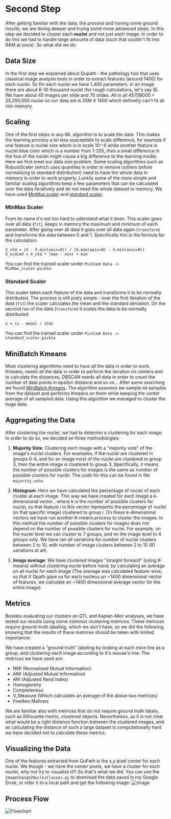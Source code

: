 # Second Step

After getting familiar with the data, the process and having some ground results, we are diving deeper and trying some more advanced steps.
In this step we decided to cluster each __nuclei__ and not just each image. In order to do this we had to handle large amounts of data (such that couldn't fit into RAM at once).
So what did we do:


## Data Size
In the first step we explained about Qupath - the pathology tool that uses classical image analysis tools in order to extract features (around 1400) for each nuclei.
So for each nuclei we have 1,400 parameters, in an image there are about 6-10 thousand nuclei (for rough calculations, let's say 8). We have about 45 images per slide and 70 slides.
All in all 45*70*8000 = 25,200,000 nuclei so our data set is 25M X 1400 which definetly can't fit all into memory.


## Scaling
One of the first steps in any ML algorithm is to scale the data. This makes the learning process a lot less susceptible to scale difference, for example if one feature is nuclei size which is in scale 10^-6 while another feature is nuclei blue color which is a number from 1-255, then a small difference in the hue of the nuclei might cause a big difference to the learning model.
Here we first meet our data size problem. Some scaling algorithms such as RobustScaler (which uses quantiles in order to remove outliers before normalizing to standard distribution) need to have the whole data in memory in order to work properly. Luckily some of the more simple and familiar scaling algorithms keep a few parameters that can be calculated over the data iteratively and do not need the whole dataset in memory. 
We have used [MinMax scaler](https://scikit-learn.org/stable/modules/generated/sklearn.preprocessing.MinMaxScaler.html?highlight=minmax#sklearn.preprocessing.MinMaxScaler) and [standard scaler](https://scikit-learn.org/stable/modules/generated/sklearn.preprocessing.StandardScaler.html).

### MinMax Scaler
From its name it's not too hard to uderstand what it does. This scaler goes over all data (`fit`), keeps in memory the maximum and minimum of each parameter. After going over all data it goes over all data again (`transform`) and transforms the data between 0 and 1. Specifically this is the formula for the calculation:
```
X_std = (X - X.min(axis=0)) / (X.max(axis=0) - X.min(axis=0))
X_scaled = X_std * (max - min) + min
```
You can find the trained scaler under `Pickled Data -> MinMax_scaler.pickle`

### Standard Scaler
This scaler takes each feature of the data and transforms it to be normally distributed. The process is still prety simple - over the first iteration of the data (`fit`) the scaler calculates the mean and the standard deviation. On the second run of the data (`transform`) it scales the data to be normally distributed:
```
z = (x - mean) / stdv
```
You can find the trained scaler under `Pickled Data -> standard_scaler.pickle`

## MiniBatch Kmeans
Most clustering algorithms need to have all the data in order to work. Kmeans, needs all the data in order to perform the iteration on centers and to calculate the distances, DBSCAN needs all data in order to count the number of data points in epsilon distance and so on... 
After some searching we found [MiniBatch Kmeans](https://scikit-learn.org/stable/modules/clustering.html#mini-batch-kmeans). The algorithm assumes we sample iid samples from the dataset and performs Kmeans on them while keeping the center average of all sampled data. Using this algorithm we managed to cluster the huge data.


## Aggregating the Data

After clustering the nuclei, we had to determin a clustering for each image.
In order to do so, we decided on three methodologies:
1)	**Majority Vote**:
Clustering each image with a "majority vote" of the image's nuclei clusters. 
For examples, if the nuclei are clustered in groups 0-4, and for an image most of the nuclei are clustered to group 3, then the entire image is clustered to group 3. 
Specifically, it means the number of possible clusters for images is the same as number of possible clusters for nuclei.
The code for this can be found in file `majority_vote`.

2)	**Histogram**:
Here we have calculated the percentage of nuclei of each cluster at each image. This way we have created for each image a k-dimensional vector , where k is the number of possible clusters for nuclei, so that feature i in this vector represents the percentage of nuclei (in that specific image) clustered to group i. On these k-dimensoinal vectors we have run another K-means process to cluster the images.
In this method the number of possible clusters for images does not depend on the number of possible clusters for nuclei. For example, on the nuclei level we can cluster to 7 groups, and on the image level to 4 groups only. 
We have ran all variations for number of nuclei clusters between 2 to 10, with number of image clusters between 2 to 10 (81 variations at all).

3) **Image average**:
We have clustered images "straight forward" (using K-means) without clustering nuclei before hand, by calculating an average on all nuclei for each image (The average was calculated feature-wise, so that if Qpath gave us for each nucleus an ~1400 dimensional vector of features, we calculate an ~1400 dimensional average vector for the entire image). 


## Metrics
Besides evaluating our clusters on QTL and Kaplan-Meir analyses, we have tested our results using some common clustering metrices. 
These metrices require ground-truth labeling, which we don't have, so we did the following, knowing that the results of these metrices should be taken with limited importance:

We have created a "ground-truth" labeling by looking at each mice line as a group, and clustering each image according to it's mouse's line. 
The metrices we have used are:
-	NMI (Normalized Mutual Information)
-	AMI (Adjusted Mutual Information)
-	ARI (Adjusted Rand Index)
-	Homogeneity
-	Completeness
-	V_Measure (Which calculates an average of the above two metrices)
-	Fowlkes Mallows

We are familiar also with metrices that do not require ground truth labels, such as Silhouette metric,  clustered objects. Nevertheless, as it is not clear what would be a right distance function between the clustered images, and as calculating the distance of such a large dataset is computationally hard we have decided not to calculate these metrics.



## Visualizing the Data
One of the features extracted from QuPath is the x,y pixel center for each nuclei. We though - we have the center pixels, we have a cluster for each nuclei, why not try to visualize it?! So that's what we did.
You can use the `ImageChange2NucleiClasses.py` to download the data saved in my Google Drive, or refer it to a local path and get the following image:
![image](https://user-images.githubusercontent.com/23155874/94807228-04aab080-03f8-11eb-8ff1-c75ac895cbf5.png)



## Process Flow

![Flowchart](https://user-images.githubusercontent.com/23155874/95594965-4a005b00-0a54-11eb-9787-be1cbee70d13.png)
